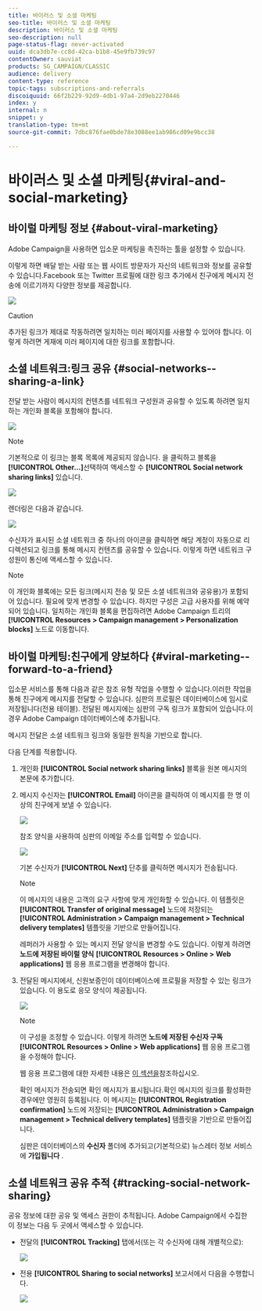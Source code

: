 ```yaml
---
title: 바이러스 및 소셜 마케팅
seo-title: 바이러스 및 소셜 마케팅
description: 바이러스 및 소셜 마케팅
seo-description: null
page-status-flag: never-activated
uuid: dca3db7e-cc8d-42ca-b1b8-45e9fb739c97
contentOwner: sauviat
products: SG_CAMPAIGN/CLASSIC
audience: delivery
content-type: reference
topic-tags: subscriptions-and-referrals
discoiquuid: 66f2b229-92d9-4db1-97a4-2d9eb2270446
index: y
internal: n
snippet: y
translation-type: tm+mt
source-git-commit: 7dbc876fae0bde78e3088ee1ab986cd09e9bcc38

---
```



# 바이러스 및 소셜 마케팅{#viral-and-social-marketing}

## 바이럴 마케팅 정보 {#about-viral-marketing}

Adobe Campaign을 사용하면 입소문 마케팅을 촉진하는 툴을 설정할 수 있습니다.

이렇게 하면 배달 받는 사람 또는 웹 사이트 방문자가 자신의 네트워크와 정보를 공유할 수 있습니다.Facebook 또는 Twitter 프로필에 대한 링크 추가에서 친구에게 메시지 전송에 이르기까지 다양한 정보를 제공합니다.

![](assets/s_ncs_user_viral_icons.png)

>[!CAUTION]
>
>추가된 링크가 제대로 작동하려면 일치하는 미러 페이지를 사용할 수 있어야 합니다. 이렇게 하려면 게재에 미러 페이지에 대한 링크를 포함합니다.

## 소셜 네트워크:링크 공유 {#social-networks--sharing-a-link}

전달 받는 사람이 메시지의 컨텐츠를 네트워크 구성원과 공유할 수 있도록 하려면 일치하는 개인화 블록을 포함해야 합니다.

![](assets/s_ncs_user_viral_add_link.png)

>[!NOTE]
>
>기본적으로 이 링크는 블록 목록에 제공되지 않습니다. 을 클릭하고 블록을 **[!UICONTROL Other...]**&#x200B;선택하여 액세스할 수 **[!UICONTROL Social network sharing links]** 있습니다.

![](assets/s_ncs_user_viral_add_link_via_others.png)

렌더링은 다음과 같습니다.

![](assets/s_ncs_user_viral_add_link_rendering.png)

수신자가 표시된 소셜 네트워크 중 하나의 아이콘을 클릭하면 해당 계정이 자동으로 리디렉션되고 링크를 통해 메시지 컨텐츠를 공유할 수 있습니다. 이렇게 하면 네트워크 구성원이 통신에 액세스할 수 있습니다.

>[!NOTE]
>
>이 개인화 블록에는 모든 링크(메시지 전송 및 모든 소셜 네트워크와 공유용)가 포함되어 있습니다. 필요에 맞게 변경할 수 있습니다. 하지만 구성은 고급 사용자를 위해 예약되어 있습니다. 일치하는 개인화 블록을 편집하려면 Adobe Campaign 트리의 **[!UICONTROL Resources > Campaign management > Personalization blocks]** 노드로 이동합니다.

## 바이럴 마케팅:친구에게 양보하다 {#viral-marketing--forward-to-a-friend}

입소문 서비스를 통해 다음과 같은 참조 유형 작업을 수행할 수 있습니다.이러한 작업을 통해 친구에게 메시지를 전달할 수 있습니다. 심판의 프로필은 데이터베이스에 임시로 저장됩니다(전용 테이블). 전달된 메시지에는 심판의 구독 링크가 포함되어 있습니다.이 경우 Adobe Campaign 데이터베이스에 추가됩니다.

메시지 전달은 소셜 네트워크 링크와 동일한 원칙을 기반으로 합니다.

다음 단계를 적용합니다.

1. 개인화 **[!UICONTROL Social network sharing links]** 블록을 원본 메시지의 본문에 추가합니다.
1. 메시지 수신자는 **[!UICONTROL Email]** 아이콘을 클릭하여 이 메시지를 한 명 이상의 친구에게 보낼 수 있습니다.

   ![](assets/s_ncs_user_viral_email_link.png)

   참조 양식을 사용하여 심판의 이메일 주소를 입력할 수 있습니다.

   ![](assets/s_ncs_user_viral_email_msg.png)

   기본 수신자가 **[!UICONTROL Next]** 단추를 클릭하면 메시지가 전송됩니다.

   >[!NOTE]
   >
   >이 메시지의 내용은 고객의 요구 사항에 맞게 개인화할 수 있습니다. 이 템플릿은 **[!UICONTROL Transfer of original message]** 노드에 저장되는 **[!UICONTROL Administration > Campaign management > Technical delivery templates]** 템플릿을 기반으로 만들어집니다.
   >
   >레퍼러가 사용할 수 있는 메시지 전달 양식을 변경할 수도 있습니다. 이렇게 하려면 **노드에 저장된 바이럴 양식** **[!UICONTROL Resources > Online > Web applications]** 웹 응용 프로그램을 변경해야 합니다.

1. 전달된 메시지에서, 신원보증인이 데이터베이스에 프로필을 저장할 수 있는 링크가 있습니다. 이 용도로 응모 양식이 제공됩니다.

   ![](assets/s_ncs_user_viral_create_account_form.png)

   >[!NOTE]
   >
   >이 구성을 조정할 수 있습니다. 이렇게 하려면 **노드에 저장된 수신자 구독** **[!UICONTROL Resources > Online > Web applications]** 웹 응용 프로그램을 수정해야 합니다.
   >
   >웹 응용 프로그램에 대한 자세한 내용은 [이 섹션을](../../web/using/about-web-applications.md)참조하십시오.

   확인 메시지가 전송되면 확인 메시지가 표시됩니다.확인 메시지의 링크를 활성화한 경우에만 영원히 등록됩니다. 이 메시지는 **[!UICONTROL Registration confirmation]** 노드에 저장되는 **[!UICONTROL Administration > Campaign management > Technical delivery templates]** 템플릿을 기반으로 만들어집니다.

   심판은 데이터베이스의 **수신자** 폴더에 추가되고(기본적으로) 뉴스레터 정보 서비스에 **가입됩니다** .

## 소셜 네트워크 공유 추적 {#tracking-social-network-sharing}

공유 정보에 대한 공유 및 액세스 권한이 추적됩니다. Adobe Campaign에서 수집한 이 정보는 다음 두 곳에서 액세스할 수 있습니다.

* 전달의 **[!UICONTROL Tracking]** 탭에서(또는 각 수신자에 대해 개별적으로):

   ![](assets/s_ncs_user_network_del_tracking_tab.png)

* 전용 **[!UICONTROL Sharing to social networks]** 보고서에서 다음을 수행합니다.

   ![](assets/s_ncs_user_viral_report.png)

